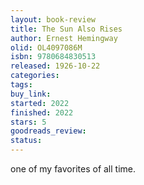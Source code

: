 ```yaml
---
layout: book-review
title: The Sun Also Rises
author: Ernest Hemingway
olid: OL4097086M
isbn: 9780684830513
released: 1926-10-22
categories: 
tags: 
buy_link: 
started: 2022
finished: 2022
stars: 5
goodreads_review: 
status: 
---
```

one of my favorites of all time. 